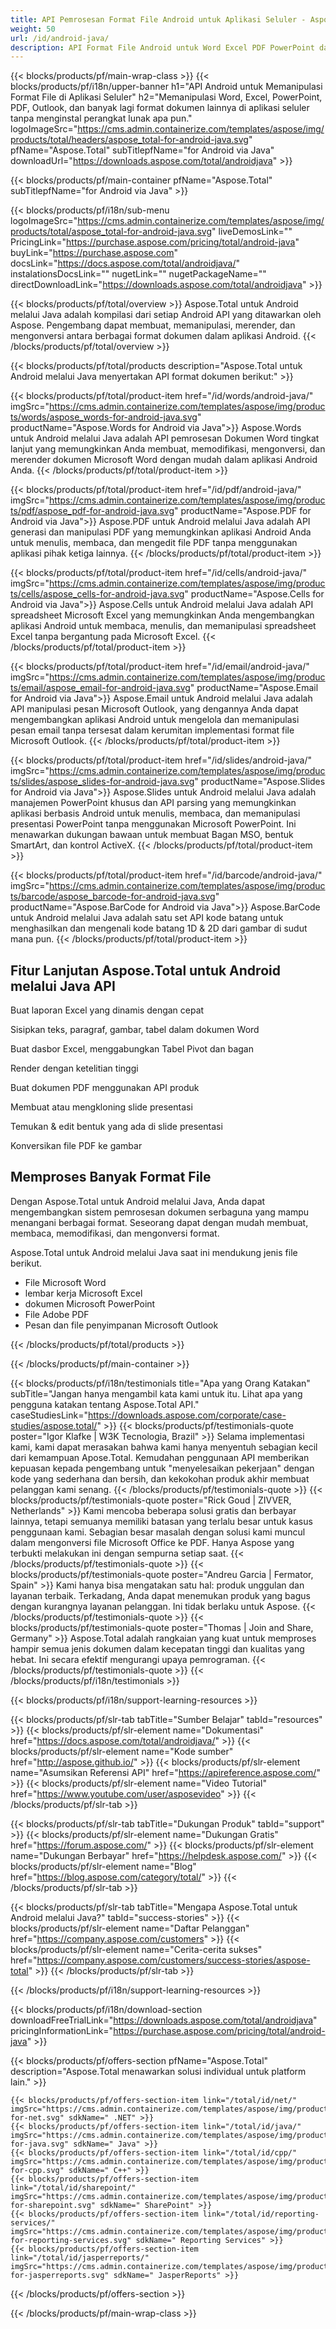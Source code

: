 ```yaml
---
title: API Pemrosesan Format File Android untuk Aplikasi Seluler - Aspose 
weight: 50
url: /id/android-java/ 
description: API Format File Android untuk Word Excel PDF PowerPoint dan Email. Secara terprogram membuat edit render dan konversi format dokumen dalam aplikasi seluler
---
```


{{< blocks/products/pf/main-wrap-class >}}
{{< blocks/products/pf/i18n/upper-banner h1="API Android untuk Memanipulasi Format File di Aplikasi Seluler" h2="Memanipulasi Word, Excel, PowerPoint, PDF, Outlook, dan banyak lagi format dokumen lainnya di aplikasi seluler tanpa menginstal perangkat lunak apa pun." logoImageSrc="https://cms.admin.containerize.com/templates/aspose/img/products/total/headers/aspose_total-for-android-java.svg" pfName="Aspose.Total" subTitlepfName="for Android via Java" downloadUrl="https://downloads.aspose.com/total/androidjava" >}}

{{< blocks/products/pf/main-container pfName="Aspose.Total" subTitlepfName="for Android via Java" >}}

{{< blocks/products/pf/i18n/sub-menu logoImageSrc="https://cms.admin.containerize.com/templates/aspose/img/products/total/aspose_total-for-android-java.svg" liveDemosLink="" PricingLink="https://purchase.aspose.com/pricing/total/android-java" buyLink="https://purchase.aspose.com" docsLink="https://docs.aspose.com/total/androidjava/" instalationsDocsLink="" nugetLink="" nugetPackageName="" directDownloadLink="https://downloads.aspose.com/total/androidjava" >}}

{{< blocks/products/pf/total/overview >}}
Aspose.Total untuk Android melalui Java adalah kompilasi dari setiap Android API yang ditawarkan oleh Aspose. Pengembang dapat membuat, memanipulasi, merender, dan mengonversi antara berbagai format dokumen dalam aplikasi Android.
{{< /blocks/products/pf/total/overview >}}

{{< blocks/products/pf/total/products description="Aspose.Total untuk Android melalui Java menyertakan API format dokumen berikut:" >}}

{{< blocks/products/pf/total/product-item href="/id/words/android-java/" imgSrc="https://cms.admin.containerize.com/templates/aspose/img/products/words/aspose_words-for-android-java.svg" productName="Aspose.Words for Android via Java">}}
Aspose.Words untuk Android melalui Java adalah API pemrosesan Dokumen Word tingkat lanjut yang memungkinkan Anda membuat, memodifikasi, mengonversi, dan merender dokumen Microsoft Word dengan mudah dalam aplikasi Android Anda.
{{< /blocks/products/pf/total/product-item >}}

{{< blocks/products/pf/total/product-item href="/id/pdf/android-java/" imgSrc="https://cms.admin.containerize.com/templates/aspose/img/products/pdf/aspose_pdf-for-android-java.svg" productName="Aspose.PDF for Android via Java">}}
Aspose.PDF untuk Android melalui Java adalah API generasi dan manipulasi PDF yang memungkinkan aplikasi Android Anda untuk menulis, membaca, dan mengedit file PDF tanpa menggunakan aplikasi pihak ketiga lainnya.
{{< /blocks/products/pf/total/product-item >}}

{{< blocks/products/pf/total/product-item href="/id/cells/android-java/" imgSrc="https://cms.admin.containerize.com/templates/aspose/img/products/cells/aspose_cells-for-android-java.svg" productName="Aspose.Cells for Android via Java">}}
Aspose.Cells untuk Android melalui Java adalah API spreadsheet Microsoft Excel yang memungkinkan Anda mengembangkan aplikasi Android untuk membaca, menulis, dan memanipulasi spreadsheet Excel tanpa bergantung pada Microsoft Excel.
{{< /blocks/products/pf/total/product-item >}}

{{< blocks/products/pf/total/product-item href="/id/email/android-java/" imgSrc="https://cms.admin.containerize.com/templates/aspose/img/products/email/aspose_email-for-android-java.svg" productName="Aspose.Email for Android via Java">}}
Aspose.Email untuk Android melalui Java adalah API manipulasi pesan Microsoft Outlook, yang dengannya Anda dapat mengembangkan aplikasi Android untuk mengelola dan memanipulasi pesan email tanpa tersesat dalam kerumitan implementasi format file Microsoft Outlook.
{{< /blocks/products/pf/total/product-item >}}

{{< blocks/products/pf/total/product-item href="/id/slides/android-java/" imgSrc="https://cms.admin.containerize.com/templates/aspose/img/products/slides/aspose_slides-for-android-java.svg" productName="Aspose.Slides for Android via Java">}}
Aspose.Slides untuk Android melalui Java adalah manajemen PowerPoint khusus dan API parsing yang memungkinkan aplikasi berbasis Android untuk menulis, membaca, dan memanipulasi presentasi PowerPoint tanpa menggunakan Microsoft PowerPoint. Ini menawarkan dukungan bawaan untuk membuat Bagan MSO, bentuk SmartArt, dan kontrol ActiveX.
{{< /blocks/products/pf/total/product-item >}}

{{< blocks/products/pf/total/product-item href="/id/barcode/android-java/" imgSrc="https://cms.admin.containerize.com/templates/aspose/img/products/barcode/aspose_barcode-for-android-java.svg" productName="Aspose.BarCode for Android via Java">}}
Aspose.BarCode untuk Android melalui Java adalah satu set API kode batang untuk menghasilkan dan mengenali kode batang 1D & 2D dari gambar di sudut mana pun.
{{< /blocks/products/pf/total/product-item >}}

<!--<p></p>-->
<h2 class="pr-ft">
 <a class="anchor" id="features" name="features">
 </a>
 Fitur Lanjutan Aspose.Total untuk Android melalui Java API
</h2>
<div class="col-lg-4">
 <em class="fa fa-file-excel-o ico-blue fa-2x col-lg-2">
 </em>
 <p class="col-lg-10">
  Buat laporan Excel yang dinamis dengan cepat
 </p>
</div>
<div class="col-lg-4">
 <em class="fa fa-file-word-o ico-blue fa-2x col-lg-2">
 </em>
 <p class="col-lg-10">
  Sisipkan teks, paragraf, gambar, tabel dalam dokumen Word
 </p>
</div>
<div class="col-lg-4">
 <em class="fa fa-table ico-blue fa-2x col-lg-2">
 </em>
 <p class="col-lg-10">
  Buat dasbor Excel, menggabungkan Tabel Pivot dan bagan
 </p>
</div>
<div class="col-lg-4">
 <em class="fa fa-print ico-blue fa-2x col-lg-2">
 </em>
 <p class="col-lg-10">
  Render dengan ketelitian tinggi
 </p>
</div>
<div class="col-lg-4">
 <em class="fa fa-cogs ico-blue fa-2x col-lg-2">
 </em>
 <p class="col-lg-10">
  Buat dokumen PDF menggunakan API produk
 </p>
</div>
<div class="col-lg-4">
 <em class="fa fa-copy ico-blue fa-2x col-lg-2">
 </em>
 <p class="col-lg-10">
  Membuat atau mengkloning slide presentasi
 </p>
</div>
<div class="col-lg-4">
 <em class="fa fa-search-plus ico-blue fa-2x col-lg-2">
 </em>
 <p class="col-lg-10">
  Temukan &amp; edit bentuk yang ada di slide presentasi
 </p>
</div>
<div class="col-lg-4">
 <em class="fa fa-image ico-blue fa-2x col-lg-2">
 </em>
 <p class="col-lg-10">
  Konversikan file PDF ke gambar
 </p>
</div>
<div class="col-lg-12">
 <h2 class="h2title">
  Memproses Banyak Format File
 </h2>
 <p>
  Dengan Aspose.Total untuk Android melalui Java, Anda dapat mengembangkan sistem pemrosesan dokumen serbaguna yang mampu menangani berbagai format. Seseorang dapat dengan mudah membuat, membaca, memodifikasi, dan mengonversi format.
 </p>
 <p>
  Aspose.Total untuk Android melalui Java saat ini mendukung jenis file berikut.
 </p>
 <ul class="unstyled">
  <li>
   File Microsoft Word
  </li>
  <li>
   lembar kerja Microsoft Excel
  </li>
  <li>
   dokumen Microsoft PowerPoint
  </li>
  <li>
   File Adobe PDF
  </li>
  <li>
   Pesan dan file penyimpanan Microsoft Outlook
  </li>
 </ul>
</div>
<!--Feature-section Start-->
<!--Feature-section End-->

{{< /blocks/products/pf/total/products >}}

{{< /blocks/products/pf/main-container >}}

{{< blocks/products/pf/i18n/testimonials title="Apa yang Orang Katakan" subTitle="Jangan hanya mengambil kata kami untuk itu. Lihat apa yang pengguna katakan tentang Aspose.Total API." caseStudiesLink="https://downloads.aspose.com/corporate/case-studies/aspose.total/" >}}
{{< blocks/products/pf/testimonials-quote poster="Igor Klafke | W3K Tecnologia, Brazil" >}}
Selama implementasi kami, kami dapat merasakan bahwa kami hanya menyentuh sebagian kecil dari kemampuan Apose.Total. Kemudahan penggunaan API memberikan kepuasan kepada pengembang untuk "menyelesaikan pekerjaan" dengan kode yang sederhana dan bersih, dan kekokohan produk akhir membuat pelanggan kami senang.
{{< /blocks/products/pf/testimonials-quote >}}
{{< blocks/products/pf/testimonials-quote poster="Rick Goud | ZIVVER, Netherlands" >}}
Kami mencoba beberapa solusi gratis dan berbayar lainnya, tetapi semuanya memiliki batasan yang terlalu besar untuk kasus penggunaan kami. Sebagian besar masalah dengan solusi kami muncul dalam mengonversi file Microsoft Office ke PDF. Hanya Aspose yang terbukti melakukan ini dengan sempurna setiap saat.
{{< /blocks/products/pf/testimonials-quote >}}
{{< blocks/products/pf/testimonials-quote poster="Andreu Garcia | Fermator, Spain" >}}
Kami hanya bisa mengatakan satu hal: produk unggulan dan layanan terbaik. Terkadang, Anda dapat menemukan produk yang bagus dengan kurangnya layanan pelanggan. Ini tidak berlaku untuk Aspose.
{{< /blocks/products/pf/testimonials-quote >}}
{{< blocks/products/pf/testimonials-quote poster="Thomas | Join and Share, Germany" >}}
Aspose.Total adalah rangkaian yang kuat untuk memproses hampir semua jenis dokumen dalam kecepatan tinggi dan kualitas yang hebat. Ini secara efektif mengurangi upaya pemrograman.
{{< /blocks/products/pf/testimonials-quote >}}
{{< /blocks/products/pf/i18n/testimonials >}}

{{< blocks/products/pf/i18n/support-learning-resources >}}

{{< blocks/products/pf/slr-tab tabTitle="Sumber Belajar" tabId="resources" >}}
{{< blocks/products/pf/slr-element name="Dokumentasi" href="https://docs.aspose.com/total/androidjava/" >}} 
{{< blocks/products/pf/slr-element name="Kode sumber" href="http://aspose.github.io/" >}} 
{{< blocks/products/pf/slr-element name="Asumsikan Referensi API" href="https://apireference.aspose.com/" >}} 
{{< blocks/products/pf/slr-element name="Video Tutorial" href="https://www.youtube.com/user/asposevideo" >}} 
{{< /blocks/products/pf/slr-tab >}}

{{< blocks/products/pf/slr-tab tabTitle="Dukungan Produk" tabId="support" >}}
{{< blocks/products/pf/slr-element name="Dukungan Gratis" href="https://forum.aspose.com/" >}} 
{{< blocks/products/pf/slr-element name="Dukungan Berbayar" href="https://helpdesk.aspose.com/" >}} 
{{< blocks/products/pf/slr-element name="Blog" href="https://blog.aspose.com/category/total/" >}} 
{{< /blocks/products/pf/slr-tab >}}

{{< blocks/products/pf/slr-tab tabTitle="Mengapa Aspose.Total untuk Android melalui Java?" tabId="success-stories" >}}
{{< blocks/products/pf/slr-element name="Daftar Pelanggan" href="https://company.aspose.com/customers" >}} 
{{< blocks/products/pf/slr-element name="Cerita-cerita sukses" href="https://company.aspose.com/customers/success-stories/aspose-total" >}} 
{{< /blocks/products/pf/slr-tab >}}

{{< /blocks/products/pf/i18n/support-learning-resources >}}

{{< blocks/products/pf/i18n/download-section downloadFreeTrialLink="https://downloads.aspose.com/total/androidjava" pricingInformationLink="https://purchase.aspose.com/pricing/total/android-java" >}}

{{< blocks/products/pf/offers-section pfName="Aspose.Total" description="Aspose.Total menawarkan solusi individual untuk platform lain." >}}

    {{< blocks/products/pf/offers-section-item link="/total/id/net/" imgSrc="https://cms.admin.containerize.com/templates/aspose/img/products/total/aspose_total-for-net.svg" sdkName=" .NET" >}}
    {{< blocks/products/pf/offers-section-item link="/total/id/java/" imgSrc="https://cms.admin.containerize.com/templates/aspose/img/products/total/aspose_total-for-java.svg" sdkName=" Java" >}}
    {{< blocks/products/pf/offers-section-item link="/total/id/cpp/" imgSrc="https://cms.admin.containerize.com/templates/aspose/img/products/total/aspose_total-for-cpp.svg" sdkName=" C++" >}}
    {{< blocks/products/pf/offers-section-item link="/total/id/sharepoint/" imgSrc="https://cms.admin.containerize.com/templates/aspose/img/products/total/aspose_total-for-sharepoint.svg" sdkName=" SharePoint" >}}
    {{< blocks/products/pf/offers-section-item link="/total/id/reporting-services/" imgSrc="https://cms.admin.containerize.com/templates/aspose/img/products/total/aspose_total-for-reporting-services.svg" sdkName=" Reporting Services" >}}
    {{< blocks/products/pf/offers-section-item link="/total/id/jasperreports/" imgSrc="https://cms.admin.containerize.com/templates/aspose/img/products/total/aspose_total-for-jasperreports.svg" sdkName=" JasperReports" >}}
{{< /blocks/products/pf/offers-section >}}

{{< /blocks/products/pf/main-wrap-class >}}